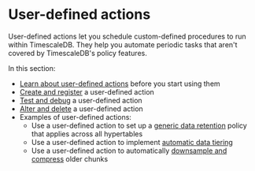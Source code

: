 # User-defined actions
User-defined actions let you schedule custom-defined procedures to run within
TimescaleDB. They help you automate periodic tasks that aren't covered by
TimescaleDB's policy features.

In this section:
*   [Learn about user-defined actions][about-user-defined-actions] before you
    start using them
*   [Create and register][create-and-register] a user-defined action
*   [Test and debug][test-and-debug] a user-defined action
*   [Alter and delete][alter-and-delete] a user-defined action
*   Examples of user-defined actions:
    *   Use a user-defined action to set up a
        [generic data retention][generic-retention] policy that applies across
        all hypertables
    *   Use a user-defined action to implement
        [automatic data tiering][tiered-storage]
    *   Use a user-defined action to automatically
        [downsample and compress][downsample-compress] older chunks

[about-user-defined-actions]: /how-to-guides/user-defined-actions/about-user-defined-actions/
[create-and-register]: /how-to-guides/user-defined-actions/create-and-register/
[test-and-debug]: /how-to-guides/user-defined-actions/test-and-debug/
[alter-and-delete]: /how-to-guides/user-defined-actions/alter-and-delete/
[generic-retention]: /how-to-guides/user-defined-actions/example-generic-retention
[tiered-storage]: /how-to-guides/user-defined-actions/example-tiered-storage
[downsample-compress]: /how-to-guides/defined-actions/example-downsample-and-compress


